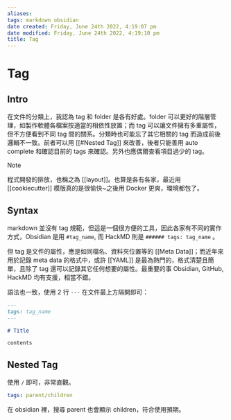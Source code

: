 ```yaml
---
aliases: 
tags: markdown obsidian
date created: Friday, June 24th 2022, 4:19:07 pm
date modified: Friday, June 24th 2022, 4:19:10 pm
title: Tag
---
```


# Tag

## Intro

在文件的分類上，我認為 tag 和 folder 是各有好處。folder 可以更好的階層管理，如製作軟體各檔案按適當的相依性放置；而 tag 可以讓文件擁有多重屬性，但不方便看到不同 tag 間的關系。分類時也可能忘了其它相關的 tag 而造成前後邏輯不一致。前者可以用 [[#Nested Tag]] 來改善，後者只能善用 auto complete 和確認目前的 tags 來確認。另外也應偶爾查看項目過少的 tag。

> [!Note]
> 程式開發的排放，也稱之為 [[layout]]。也算是各有各家，最近用 [[cookiecutter]] 模版真的是很愉快~之後用 Docker 更爽，環境都包了。

## Syntax

markdown 並沒有 tag 規範，但這是一個很方便的工具，因此各家有不同的實作方式，Obsidian 是用 `#tag_name`, 而 HackMD 則是 `###### tags: tag_name` 。

但 tag 是文件的屬性，應是如同檔名、資料夾位置等的 [[Meta Data]]；而近年來用於記錄 meta data 的格式中，或許 [[YAML]] 是最為熱門的，格式清楚且簡單，且除了 tag 還可以記錄其它任何想要的屬性。最重要的事 Obsidian, GitHub, HackMD 均有支援，相當不錯。

語法也一致，使用 2 行 `---` 在文件最上方隔開即可：

```markdown
---
tags: tag_name
---

# Title

contents

```

## Nested Tag
使用 `/` 即可，非常直觀。

```yaml
tags: parent/children
```

在 obsidian 裡，搜尋 parent 也會顯示 children，符合使用預期。